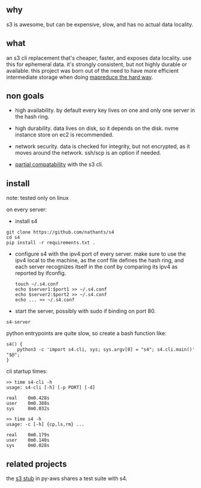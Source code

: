 ## why

s3 is awesome, but can be expensive, slow, and has no actual data locality.

## what

an s3 cli replacement that's cheaper, faster, and exposes data locality. use this for ephemeral data. it's strongly consistent, but not highly durable or available. this project was born out of the need to have more efficient intermediate storage when doing [mapreduce the hard way](https://github.com/nathants/py-aws#more-what-aka-mapreduce-the-hard-way).

## non goals

- high availability. by default every key lives on one and only one server in the hash ring.

- high durability. data lives on disk, so it depends on the disk. nvme instance store on ec2 is recommended.

- network security. data is checked for integrity, but not encrypted, as it moves around the network. ssh/scp is an option if needed.

- [partial compatability](https://github.com/nathants/s4/blob/master/tests/test_server.py) with the s3 cli.

## install

note: tested only on linux

on every server:

- install s4
```
git clone https://github.com/nathants/s4
cd s4
pip install -r requirements.txt .
```

- configure s4 with the ipv4:port of every server. make sure to use the ipv4 local to the machine, as the conf file defines the hash ring, and each server recognizes itself in the conf by comparing its ipv4 as reported by ifconfig.
   ```
   touch ~/.s4.conf
   echo $server1:$port1 >> ~/.s4.conf
   echo $server2:$port2 >> ~/.s4.conf
   echo ... >> ~/.s4.conf
   ```

- start the server, possibly with sudo if binding on port 80.

`s4-server`

python entrypoints are quite slow, so create a bash function like:

```
s4() {
    python3 -c 'import s4.cli, sys; sys.argv[0] = "s4"; s4.cli.main()' "$@";
}
```

cli startup times:

```
>> time s4-cli -h
usage: s4-cli [-h] [-p PORT] [-d]

real    0m0.428s
user    0m0.388s
sys     0m0.032s

>> time s4 -h
usage: -c [-h] {cp,ls,rm} ...

real    0m0.179s
user    0m0.140s
sys     0m0.028s
```

## related projects

the [s3 stub](http://github.com/nathants/py-aws#testing-with-s3) in py-aws shares a test suite with s4.

